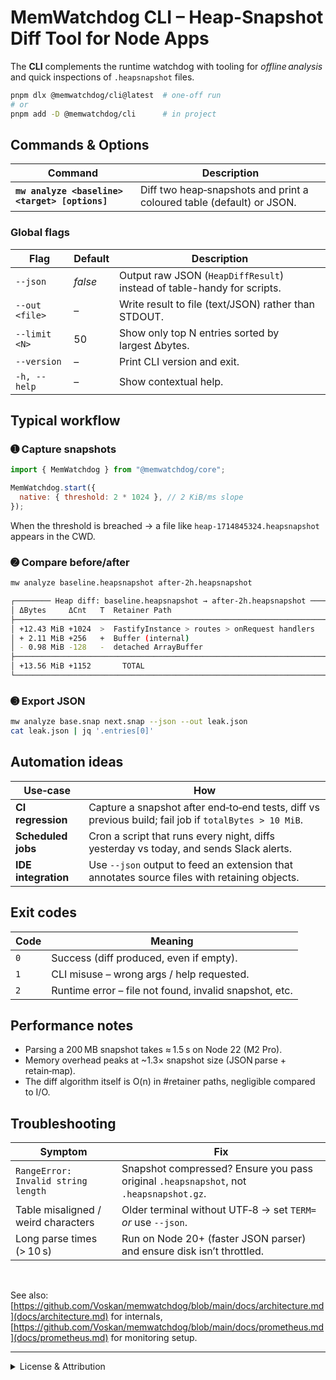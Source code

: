 # MemWatchdog CLI – Heap-Snapshot Diff Tool for Node Apps

The **CLI** complements the runtime watchdog with tooling for _offline analysis_
and quick inspections of `.heapsnapshot` files.

```bash
pnpm dlx @memwatchdog/cli@latest  # one‑off run
# or
pnpm add -D @memwatchdog/cli      # in project
```

## Commands & Options

| Command                                        | Description                                                           |
| ---------------------------------------------- | --------------------------------------------------------------------- |
| **`mw analyze <baseline> <target> [options]`** | Diff two heap‑snapshots and print a coloured table (default) or JSON. |

### Global flags

| Flag           | Default | Description                                                            |
| -------------- | ------- | ---------------------------------------------------------------------- |
| `--json`       | _false_ | Output raw JSON (`HeapDiffResult`) instead of table-handy for scripts. |
| `--out <file>` | –       | Write result to file (text/JSON) rather than STDOUT.                   |
| `--limit <N>`  | 50      | Show only top N entries sorted by largest Δbytes.                      |
| `--version`    | –       | Print CLI version and exit.                                            |
| `-h, --help`   | –       | Show contextual help.                                                  |

## Typical workflow

### ➊ Capture snapshots

```javascript
import { MemWatchdog } from "@memwatchdog/core";

MemWatchdog.start({
  native: { threshold: 2 * 1024 }, // 2 KiB/ms slope
});
```

When the threshold is breached -> a file like `heap‑1714845324.heapsnapshot` appears in the CWD.

### ➋ Compare before/after

```bash
mw analyze baseline.heapsnapshot after‑2h.heapsnapshot
```

```bash
┌──────── Heap diff: baseline.heapsnapshot → after‑2h.heapsnapshot ─────────┐
│ ΔBytes     ΔCnt   T  Retainer Path                                        │
├───────────────────────────────────────────────────────────────────────────┤
│ +12.43 MiB +1024  >  FastifyInstance > routes > onRequest handlers        │
│ + 2.11 MiB +256   +  Buffer (internal)                                    │
│ - 0.98 MiB -128   -  detached ArrayBuffer                                 │
├───────────────────────────────────────────────────────────────────────────┤
│ +13.56 MiB +1152       TOTAL                                              │
└───────────────────────────────────────────────────────────────────────────┘
```

### ➌ Export JSON

```bash
mw analyze base.snap next.snap --json --out leak.json
cat leak.json | jq '.entries[0]'
```

## Automation ideas

| Use‑case            | How                                                                                                   |
| ------------------- | ----------------------------------------------------------------------------------------------------- |
| **CI regression**   | Capture a snapshot after end‑to‑end tests, diff vs previous build; fail job if `totalBytes > 10 MiB`. |
| **Scheduled jobs**  | Cron a script that runs every night, diffs yesterday vs today, and sends Slack alerts.                |
| **IDE integration** | Use `--json` output to feed an extension that annotates source files with retaining objects.          |

## Exit codes

| Code | Meaning                                                |
| ---- | ------------------------------------------------------ |
| `0`  | Success (diff produced, even if empty).                |
| `1`  | CLI misuse – wrong args / help requested.              |
| `2`  | Runtime error – file not found, invalid snapshot, etc. |

## Performance notes

- Parsing a 200 MB snapshot takes ≈ 1.5 s on Node 22 (M2 Pro).
- Memory overhead peaks at ~1.3× snapshot size (JSON parse + retain‑map).
- The diff algorithm itself is O(n) in #retainer paths, negligible compared to I/O.

## Troubleshooting

| Symptom                             | Fix                                                                                    |
| ----------------------------------- | -------------------------------------------------------------------------------------- |
| `RangeError: Invalid string length` | Snapshot compressed? Ensure you pass original `.heapsnapshot`, not `.heapsnapshot.gz`. |
| Table misaligned / weird characters | Older terminal without UTF‑8 → set `TERM=` _or_ use `--json`.                          |
| Long parse times (> 10 s)           | Run on Node 20+ (faster JSON parser) and ensure disk isn’t throttled.                  |

<br/>

See also: [https://github.com/Voskan/memwatchdog/blob/main/docs/architecture.md](docs/architecture.md) for internals, [https://github.com/Voskan/memwatchdog/blob/main/docs/prometheus.md](docs/prometheus.md) for monitoring setup.

---

<details>
<summary>License & Attribution</summary>

> © 2025 Voskan Labs, Inc. &nbsp; <https://voskanlabs.com>  
> License: MIT  
> Author: **Voskan Voskanyan** &lt;voskan1989@gmail.com>  
> Last updated: 2023-10-01  
> This document is part of the **MemWatchdog** project

</details>
